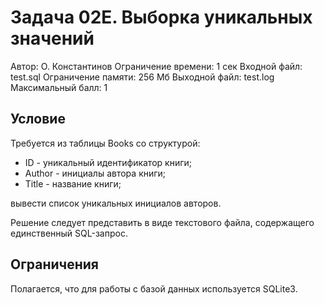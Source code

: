 # Задача 02E. Выборка уникальных значений

Автор: О. Константинов Ограничение времени: 1 сек
Входной файл: test.sql Ограничение памяти: 256 Мб
Выходной файл: test.log
Максимальный балл: 1

## Условие

Требуется из таблицы Books со структурой:

- ID - уникальный идентификатор книги;
- Author - инициалы автора книги;
- Title - название книги;

вывести список уникальных инициалов авторов.

Решение следует представить в виде текстового файла, содержащего единственный SQL-запрос.

## Ограничения

Полагается, что для работы с базой данных используется SQLite3.
